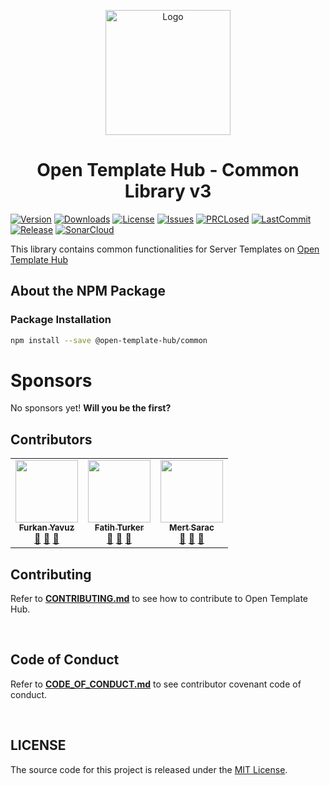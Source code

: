 <p align="center">
   <a href="https://opentemplatehub.com">
    <img src="https://raw.githubusercontent.com/open-template-hub/open-template-hub.github.io/master/assets/logo/brand-logo.png" alt="Logo" width=200>
  </a>
</p>

<h1 align="center">
Open Template Hub - Common Library v3
</h1>

[![Version](https://img.shields.io/npm/v/@open-template-hub/common?color=CB3837&style=for-the-badge&logo=npm)](https://www.npmjs.com/package/@open-template-hub/common)
[![Downloads](https://img.shields.io/npm/dt/@open-template-hub/common?color=CB3837&logo=npm&style=for-the-badge)](https://www.npmjs.com/package/@open-template-hub/common)
[![License](https://img.shields.io/github/license/open-template-hub/common?color=43b043&style=for-the-badge)](LICENSE)
[![Issues](https://img.shields.io/github/issues/open-template-hub/common?color=43b043&style=for-the-badge)](https://github.com/open-template-hub/common/issues)
[![PRCLosed](https://img.shields.io/github/issues-pr-closed-raw/open-template-hub/common?color=43b043&style=for-the-badge)](https://github.com/open-template-hub/common/pulls?q=is%3Apr+is%3Aclosed)
[![LastCommit](https://img.shields.io/github/last-commit/open-template-hub/common?color=43b043&style=for-the-badge)](https://github.com/open-template-hub/common/commits/master)
[![Release](https://img.shields.io/github/release/open-template-hub/common?include_prereleases&color=43b043&style=for-the-badge)](https://github.com/open-template-hub/common/releases)
[![SonarCloud](https://img.shields.io/sonar/quality_gate/open-template-hub_common?server=https%3A%2F%2Fsonarcloud.io&label=Sonar%20Cloud&style=for-the-badge&logo=sonarcloud)](https://sonarcloud.io/dashboard?id=open-template-hub_common)

This library contains common functionalities for Server Templates on [Open Template Hub](https://github.com/open-template-hub)

## About the NPM Package

### Package Installation

```sh
npm install --save @open-template-hub/common
```

# Sponsors

No sponsors yet! **Will you be the first?**

## Contributors

<!-- ALL-CONTRIBUTORS-LIST:START - Do not remove or modify this section -->
<!-- prettier-ignore-start -->
<!-- markdownlint-disable -->
<table>
  <tr>
    <td align="center"><a href="https://github.com/furknyavuz"><img src="https://avatars0.githubusercontent.com/u/2248168?s=460&u=435ef6ade0785a7a135ce56cae751fb3ade1d126&v=4" width="100px;" alt=""/><br /><sub><b>Furkan Yavuz</b></sub></a><br /><a href="https://github.com/open-template-hub/common/issues/created_by/furknyavuz" title="Answering Questions">💬</a> <a href="https://github.com/open-template-hub/common/commits?author=furknyavuz" title="Documentation">📖</a> <a href="https://github.com/open-template-hub/common/pulls?q=is%3Apr+reviewed-by%3Afurknyavuz" title="Reviewed Pull Requests">👀</a></td>
    <td align="center"><a href="https://github.com/fatihturker"><img src="https://avatars1.githubusercontent.com/u/2202179?s=460&u=261b1129e7106c067783cb022ab9999aad833bdc&v=4" width="100px;" alt=""/><br /><sub><b>Fatih Turker</b></sub></a><br /><a href="https://github.com/open-template-hub/common/issues/created_by/fatihturker" title="Answering Questions">💬</a> <a href="https://github.com/open-template-hub/common/commits?author=fatihturker" title="Documentation">📖</a> <a href="https://github.com/open-template-hub/common/pulls?q=is%3Apr+reviewed-by%3Afatihturker" title="Reviewed Pull Requests">👀</a></td>
    <td align="center"><a href="https://github.com/mertlsarac"><img src="https://avatars1.githubusercontent.com/u/38442589?s=400&u=aa3cda11724fc297a0bfa6beb35c9be81687cf3c&v=4" width="100px;" alt=""/><br /><sub><b>Mert Sarac</b></sub></a><br /><a href="https://github.com/open-template-hub/common/issues/created_by/mertlsarac" title="Answering Questions">💬</a> <a href="https://github.com/open-template-hub/common/commits?author=mertlsarac" title="Documentation">📖</a> <a href="https://github.com/open-template-hub/common/pulls?q=is%3Apr+reviewed-by%3Amertlsarac" title="Reviewed Pull Requests">👀</a></td>
  </tr>
</table>

<!-- markdownlint-enable -->
<!-- prettier-ignore-end -->

<!-- ALL-CONTRIBUTORS-LIST:END -->

## Contributing

Refer to **[CONTRIBUTING.md](https://github.com/open-template-hub/.github/blob/master/docs/CONTRIBUTING.md)** to see how to contribute to Open Template Hub.

<br/>

## Code of Conduct

Refer to **[CODE_OF_CONDUCT.md](https://github.com/open-template-hub/.github/blob/master/docs/CODE_OF_CONDUCT.md)** to see contributor covenant code of conduct.

<br/>

## LICENSE

The source code for this project is released under the [MIT License](LICENSE).
